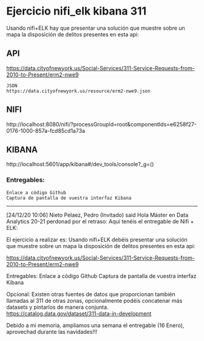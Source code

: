 # Ejercicio nifi_elk kibana 311

Usando nifi+ELK hay que presentar una solución que muestre sobre un mapa la disposición de delitos presentes en esta api:



## API
https://data.cityofnewyork.us/Social-Services/311-Service-Requests-from-2010-to-Present/erm2-nwe9

	JSON
	https://data.cityofnewyork.us/resource/erm2-nwe9.json

## NIFI
http://localhost:8080/nifi/?processGroupId=root&componentIds=e6258f27-0176-1000-857a-fcd85cd1a73a

## KIBANA
http://localhost:5601/app/kibana#/dev_tools/console?_g=()



### Entregables:
	Enlace a código Github
	Captura de pantalla de vuestra interfaz Kibana





----------------------------------------------------------------------------------------------------------
[24/12/20 10:06] Nieto Pelaez, Pedro (Invitado) said
    Hola Máster en Data Analytics 20-21 perdonad por el retraso: Aquí tenéis el entregable de Nifi + ELK:

El ejercicio a realizar es:
Usando nifi+ELK debéis presentar una solución que muestre sobre un mapa la disposición de delitos presentes en esta api:

https://data.cityofnewyork.us/Social-Services/311-Service-Requests-from-2010-to-Present/erm2-nwe9

Entregables:
	Enlace a código Github
	Captura de pantalla de vuestra interfaz Kibana

Opcional:
Existen otras fuentes de datos que proporcionan también llamadas al 311 de otras zonas, opcionalmente podéis concatenar más datasets y pintarlos de manera conjunta.
	https://catalog.data.gov/dataset/311-data-in-development


Debido a mi memoria, ampliamos una semana el entregable (16 Enero), aprovechad durante las navidades!!!

